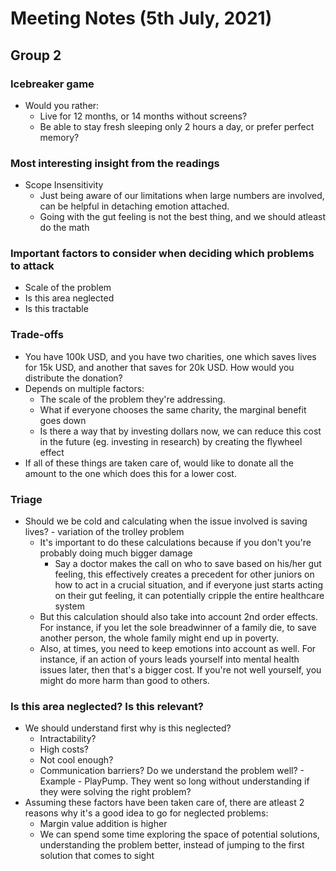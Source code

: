 # Meeting Notes (5th July, 2021)

## Group 2

### Icebreaker game

* Would you rather:
  * Live for 12 months, or 14 months without screens?
  * Be able to stay fresh sleeping only 2 hours a day, or prefer perfect memory?
  
### Most interesting insight from the readings

* Scope Insensitivity
  * Just being aware of our limitations when large numbers are involved, can be helpful in detaching emotion attached.
  * Going with the gut feeling is not the best thing, and we should atleast do the math

### Important factors to consider when deciding which problems to attack

* Scale of the problem
* Is this area neglected
* Is this tractable

### Trade-offs

* You have 100k USD, and you have two charities, one which saves lives for 15k USD, and another that saves for 20k USD. How would you distribute the donation?
* Depends on multiple factors:
  * The scale of the problem they're addressing.
  * What if everyone chooses the same charity, the marginal benefit goes down
  * Is there a way that by investing dollars now, we can reduce this cost in the future (eg. investing in research) by creating the flywheel effect
* If all of these things are taken care of, would like to donate all the amount to the one which does this for a lower cost.

### Triage

* Should we be cold and calculating when the issue involved is saving lives? - variation of the trolley problem
  * It's important to do these calculations because if you don't you're probably doing much bigger damage
    * Say a doctor makes the call on who to save based on his/her gut feeling, this effectively creates a precedent for other juniors on how to act in a crucial situation, and if everyone just starts acting on their gut feeling, it can potentially cripple the entire healthcare system
  * But this calculation should also take into account 2nd order effects. For instance, if you let the sole breadwinner of a family die, to save another person, the whole family might end up in poverty.
  * Also, at times, you need to keep emotions into account as well. For instance, if an action of yours leads yourself into mental health issues later, then that's a bigger cost. If you're not well yourself, you might do more harm than good to others.

### Is this area neglected? Is this relevant?

* We should understand first why is this neglected?
  * Intractability?
  * High costs?
  * Not cool enough?
  * Communication barriers? Do we understand the problem well? - Example - PlayPump. They went so long without understanding if they were solving the right problem?
* Assuming these factors have been taken care of, there are atleast 2 reasons why it's a good idea to go for neglected problems:
  * Margin value addition is higher
  * We can spend some time exploring the space of potential solutions, understanding the problem better, instead of jumping to the first solution that comes to sight
